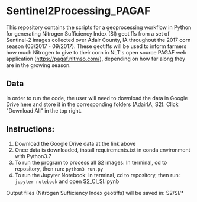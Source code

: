# Sentinel2Processing_PAGAF
This repository contains the scripts for a geoprocessing workflow in Python for generating Nitrogen Sufficiency Index (SI) geotiffs from a set of Sentinel-2 images collected over Adair County, IA throughout the 2017 corn season (03/2017 - 09/2017). These geotiffs will be used to inform farmers how much Nitrogen to give to their corn in NLT's open source PAGAF web application (https://pagaf.nltmso.com/), depending on how far along they are in the growing season.

## Data
In order to run the code, the user will need to download the data in Google Drive [here](https://drive.google.com/drive/folders/1Z-Lx7nn8cJ75duBPO8Hxho4jfQkWxyfn?usp=sharing) and store it in the corresponding folders (AdairIA, S2). Click "Download All" in the top right.

## Instructions:
1. Download the Google Drive data at the link above
2. Once data is downloaded, install requirements.txt in conda environment with Python3.7
3. To run the program to process all S2 images: In terminal, cd to repository, then run: `python3 run.py`
5. To run the Jupyter Notebook: In terminal, cd to repository, then run: `jupyter notebook` and open S2_CI_SI.ipynb


Output files (Nitrogen Sufficiency Index geotiffs) will be saved in: S2/SI/*
